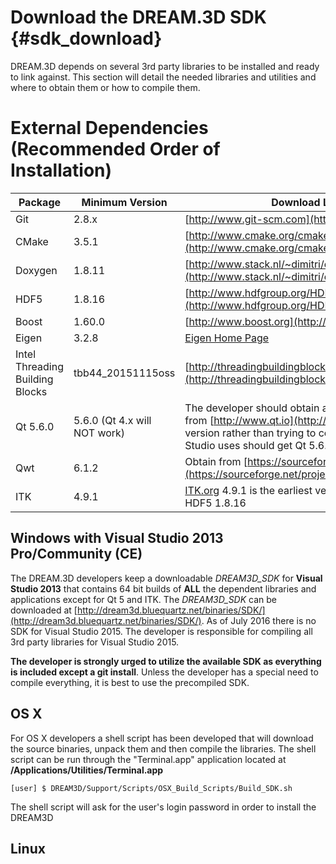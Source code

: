 Download the DREAM.3D SDK {#sdk_download}
========


DREAM.3D depends on several 3rd party libraries to be installed and ready to link against. This section will detail the needed libraries and utilities and where to obtain them or how to compile them.

# External Dependencies (Recommended Order of Installation) #

|  Package   | Minimum Version | Download Location |
|  ------	| ------	| ------	|
| Git | 2.8.x | [http://www.git-scm.com](http://www.git-scm.com) |
| CMake | 3.5.1 | [http://www.cmake.org/cmake/resources/software.html](http://www.cmake.org/cmake/resources/software.html) |
| Doxygen | 1.8.11 | [http://www.stack.nl/~dimitri/doxygen/download.html](http://www.stack.nl/~dimitri/doxygen/download.html) |
| HDF5 | 1.8.16 | [http://www.hdfgroup.org/HDF5/release/obtain5.html](http://www.hdfgroup.org/HDF5/release/obtain5.html) |
| Boost | 1.60.0 | [http://www.boost.org](http://www.boost.org) |
| Eigen | 3.2.8 | [Eigen Home Page](http://eigen.tuxfamily.org/index.php?title=Main_Page) |
| Intel Threading Building Blocks | tbb44_20151115oss | [http://threadingbuildingblocks.org/download](http://threadingbuildingblocks.org/download) |
| Qt 5.6.0 | 5.6.0 (Qt 4.x will NOT work) |  The developer should obtain a precompiled package from [http://www.qt.io](http://www.qt.io) and install that version rather than trying to compile Qt itself. Visual Studio uses should get Qt 5.6.0 at the minimum.  |
| Qwt | 6.1.2 | Obtain from [https://sourceforge.net/projects/qwt/files](https://sourceforge.net/projects/qwt/files) |
| ITK | 4.9.1 | [ITK.org](http://www.itk.org) 4.9.1 is the earliest version compatible with HDF5 1.8.16 |



## Windows with Visual Studio 2013 Pro/Community (CE) ##

The DREAM.3D developers keep a downloadable _DREAM3D\_SDK_ for **Visual Studio 2013** that contains 64 bit builds of **ALL** the dependent libraries and applications except for Qt 5 and ITK. The _DREAM3D\_SDK_ can be downloaded at [http://dream3d.bluequartz.net/binaries/SDK/](http://dream3d.bluequartz.net/binaries/SDK/). As of July 2016 there is no SDK for Visual Studio 2015. The developer is responsible for compiling all 3rd party libraries for Visual Studio 2015.

**The developer is strongly urged to utilize the available SDK as everything is included except a git install**. Unless the developer has a special need to compile everything, it is best to use the precompiled SDK.


## OS X ##

For OS X developers a shell script has been developed that will download the source binaries, unpack them and then compile the libraries. The shell script can be run through the "Terminal.app" application located at **/Applications/Utilities/Terminal.app**

	[user] $ DREAM3D/Support/Scripts/OSX_Build_Scripts/Build_SDK.sh

The shell script will ask for the user's login password in order to install the DREAM3D

## Linux ##



